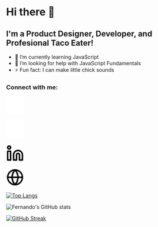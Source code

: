 # Hi there 👋

## I'm a Product Designer, Developer, and Profesional Taco Eater!

- 🌱 I’m currently learning JavaScript
- 🤔 I’m looking for help with JavaScript Fundamentals
- ⚡ Fun fact: I can make little chick sounds

### Connect with me:

[![Portfolio - Website](./img/globe-dark.svg)](https://fernando-batista.webflow.io#gh-dark-mode-only)

[![LinkedIn - Fernando Batista](./img/linkedin-dark.svg)](https://fernando-batista.webflow.io#gh-dark-mode-only)

[![LinkedIn - Fernando Batista](./img/linkedin-light.svg)](https://fernando-batista.webflow.io#gh-light-mode-only)

[![Portfolio - Website](./img/globe-light.svg)](https://fernando-batista.webflow.io#gh-light-mode-only)

[![Top Langs](https://github-readme-stats.vercel.app/api/top-langs/?username=fernjbatista&layout=compact&bg_color=f5f3ef&title_color=1E1E1E&border_color=1E1E1E&text_color=1E1E1E)](https://github.com/anuraghazra/github-readme-stats)

![Fernando's GitHub stats](https://github-readme-stats.vercel.app/api?username=fernjbatista&show_icons=true&hide=commits&bg_color=f5f3ef&title_color=1E1E1E&border_color=1E1E1E&text_color=1E1E1E&icon_color=1E1E1E)

[![GitHub Streak](https://streak-stats.demolab.com?user=FernJBatista&border_radius=8&background=F5F3EF&stroke=1E1E1E&border=1E1E1E&ring=1E1E1E&currStreakNum=1E1E1E&fire=1E1E1E&currStreakLabel=1E1E1E&sideNums=1E1E1E&sideLabels=1E1E1E&dates=1E1E1E&excludeDaysLabel=1E1E1E)](https://git.io/streak-stats)

[website]: https://fernando-batista.webflow.io
[linkedin]: https://www.linkedin.com/in/fernjbatista/
